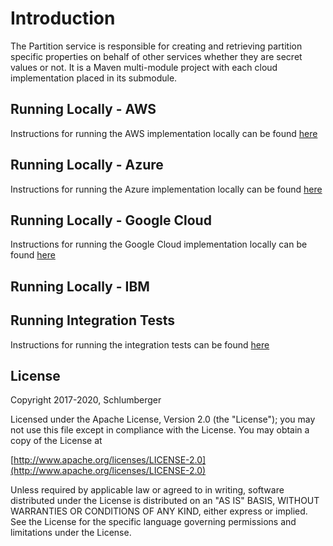 # Introduction 

The Partition service is responsible for creating and retrieving partition specific properties on behalf of other services whether they are secret values or not. It is a Maven multi-module project with each cloud implementation placed in its submodule.
 
## Running Locally - AWS
Instructions for running the AWS implementation locally can be found [here](./provider/partition-aws/README.md)
## Running Locally - Azure
Instructions for running the Azure implementation locally can be found [here](./provider/partition-azure/README.md)
## Running Locally - Google Cloud
Instructions for running the Google Cloud implementation locally can be found [here](./provider/partition-gcp/README.md)
## Running Locally - IBM

## Running Integration Tests
Instructions for running the integration tests can be found [here](./testing/README.md)

## License
Copyright 2017-2020, Schlumberger

Licensed under the Apache License, Version 2.0 (the "License");
you may not use this file except in compliance with the License.
You may obtain a copy of the License at 

[http://www.apache.org/licenses/LICENSE-2.0](http://www.apache.org/licenses/LICENSE-2.0)

Unless required by applicable law or agreed to in writing, software
distributed under the License is distributed on an "AS IS" BASIS,
WITHOUT WARRANTIES OR CONDITIONS OF ANY KIND, either express or implied.
See the License for the specific language governing permissions and
limitations under the License.
